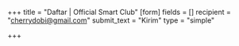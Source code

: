 +++
title = "Daftar | Official Smart Club"
[form]
fields = []
recipient = "cherrydobi@gmail.com"
submit_text = "Kirim"
type = "simple"

+++
